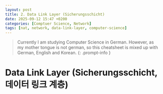 ```yaml
---
layout: post
title: 2. Data Link Layer (Sicherungsschicht)
date: 2025-09-12 15:47 +0200
categories: [Comptuer Science, Network]
tags: [nat, network, data-link-layer, computer-science]
---
```


> Currently I am studying Computer Science in German. However, as my mother tongue is not german, so this cheatsheet is mixed up with German, English and Korean.
{: .prompt-info }


# Data Link Layer (Sicherungsschicht, 데이터 링크 계층)